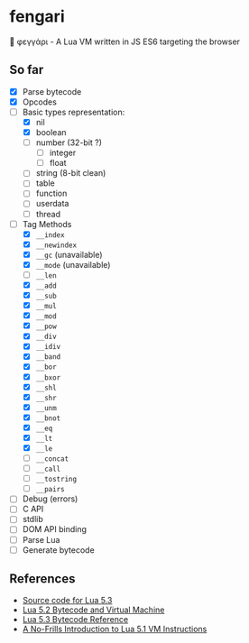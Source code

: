 # fengari
🐺 φεγγάρι - A Lua VM written in JS ES6 targeting the browser

## So far

- [x] Parse bytecode
- [x] Opcodes
- [ ] Basic types representation:
    - [x] nil
    - [x] boolean
    - [ ] number (32-bit ?)
        - [ ] integer
        - [ ] float
    - [ ] string (8-bit clean)
    - [ ] table
    - [ ] function
    - [ ] userdata
    - [ ] thread
- [ ] Tag Methods
    - [x] `__index`
    - [x] `__newindex`
    - [x] `__gc` (unavailable)
    - [x] `__mode` (unavailable)
    - [ ] `__len`
    - [x] `__add`
    - [x] `__sub`
    - [x] `__mul`
    - [x] `__mod`
    - [x] `__pow`
    - [x] `__div`
    - [x] `__idiv`
    - [x] `__band`
    - [x] `__bor`
    - [x] `__bxor`
    - [x] `__shl`
    - [x] `__shr`
    - [x] `__unm`
    - [x] `__bnot`
    - [x] `__eq`
    - [x] `__lt`
    - [x] `__le`
    - [ ] `__concat`
    - [ ] `__call`
    - [ ] `__tostring`
    - [ ] `__pairs`
- [ ] Debug (errors)
- [ ] C API
- [ ] stdlib
- [ ] DOM API binding
- [ ] Parse Lua
- [ ] Generate bytecode

## References

- [Source code for Lua 5.3](lua.org/source/5.3/)
- [Lua 5.2 Bytecode and Virtual Machine](http://files.catwell.info/misc/mirror/lua-5.2-bytecode-vm-dirk-laurie/lua52vm.html)
- [Lua 5.3 Bytecode Reference](http://the-ravi-programming-language.readthedocs.io/en/latest/lua_bytecode_reference.html)
- [A No-Frills Introduction to Lua 5.1 VM Instructions](http://luaforge.net/docman/83/98/ANoFrillsIntroToLua51VMInstructions.pdf)